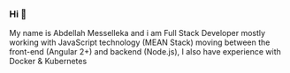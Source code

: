 ### Hi  👋

My name is Abdellah Messelleka and  i am Full Stack Developer mostly working with JavaScript technology (MEAN Stack) moving between the front-end (Angular 2+) and backend (Node.js), I also have experience with Docker & Kubernetes
